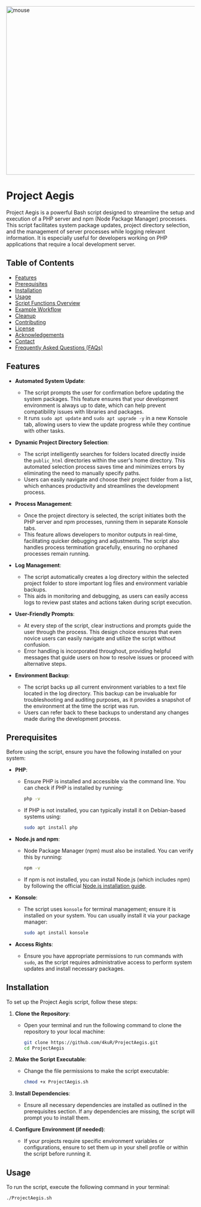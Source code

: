 <img src="https://i.ibb.co/p41TdmT/mouse.png" alt="mouse" width="800" height="450" style="display: block; margin: auto;">

# Project Aegis

Project Aegis is a powerful Bash script designed to streamline the setup and execution of a PHP server and npm (Node Package Manager) processes. This script facilitates system package updates, project directory selection, and the management of server processes while logging relevant information. It is especially useful for developers working on PHP applications that require a local development server.

## Table of Contents

- [Features](#features)
- [Prerequisites](#prerequisites)
- [Installation](#installation)
- [Usage](#usage)
- [Script Functions Overview](#script-functions-overview)
- [Example Workflow](#example-workflow)
- [Cleanup](#cleanup)
- [Contributing](#contributing)
- [License](#license)
- [Acknowledgements](#acknowledgements)
- [Contact](#contact)
- [Frequently Asked Questions (FAQs)](#frequently-asked-questions-faqs)

## Features

- **Automated System Update**: 
  - The script prompts the user for confirmation before updating the system packages. This feature ensures that your development environment is always up to date, which can help prevent compatibility issues with libraries and packages.
  - It runs `sudo apt update` and `sudo apt upgrade -y` in a new Konsole tab, allowing users to view the update progress while they continue with other tasks.

- **Dynamic Project Directory Selection**: 
  - The script intelligently searches for folders located directly inside the `public_html` directories within the user's home directory. This automated selection process saves time and minimizes errors by eliminating the need to manually specify paths.
  - Users can easily navigate and choose their project folder from a list, which enhances productivity and streamlines the development process.

- **Process Management**: 
  - Once the project directory is selected, the script initiates both the PHP server and npm processes, running them in separate Konsole tabs. 
  - This feature allows developers to monitor outputs in real-time, facilitating quicker debugging and adjustments. The script also handles process termination gracefully, ensuring no orphaned processes remain running.

- **Log Management**: 
  - The script automatically creates a log directory within the selected project folder to store important log files and environment variable backups.
  - This aids in monitoring and debugging, as users can easily access logs to review past states and actions taken during script execution.

- **User-Friendly Prompts**: 
  - At every step of the script, clear instructions and prompts guide the user through the process. This design choice ensures that even novice users can easily navigate and utilize the script without confusion.
  - Error handling is incorporated throughout, providing helpful messages that guide users on how to resolve issues or proceed with alternative steps.

- **Environment Backup**: 
  - The script backs up all current environment variables to a text file located in the log directory. This backup can be invaluable for troubleshooting and auditing purposes, as it provides a snapshot of the environment at the time the script was run.
  - Users can refer back to these backups to understand any changes made during the development process.

## Prerequisites

Before using the script, ensure you have the following installed on your system:

- **PHP**: 
  - Ensure PHP is installed and accessible via the command line. You can check if PHP is installed by running:
    ```bash
    php -v
    ```
  - If PHP is not installed, you can typically install it on Debian-based systems using:
    ```bash
    sudo apt install php
    ```

- **Node.js and npm**: 
  - Node Package Manager (npm) must also be installed. You can verify this by running:
    ```bash
    npm -v
    ```
  - If npm is not installed, you can install Node.js (which includes npm) by following the official [Node.js installation guide](https://nodejs.org/en/download/package-manager/).

- **Konsole**: 
  - The script uses `konsole` for terminal management; ensure it is installed on your system. You can usually install it via your package manager:
    ```bash
    sudo apt install konsole
    ```

- **Access Rights**: 
  - Ensure you have appropriate permissions to run commands with `sudo`, as the script requires administrative access to perform system updates and install necessary packages.

## Installation

To set up the Project Aegis script, follow these steps:

1. **Clone the Repository**: 
   - Open your terminal and run the following command to clone the repository to your local machine:
     ```bash
     git clone https://github.com/4kuR/ProjectAegis.git
     cd ProjectAegis
     ```

2. **Make the Script Executable**: 
   - Change the file permissions to make the script executable:
     ```bash
     chmod +x ProjectAegis.sh
     ```

3. **Install Dependencies**: 
   - Ensure all necessary dependencies are installed as outlined in the prerequisites section. If any dependencies are missing, the script will prompt you to install them.

4. **Configure Environment (if needed)**: 
   - If your projects require specific environment variables or configurations, ensure to set them up in your shell profile or within the script before running it.

## Usage

To run the script, execute the following command in your terminal:

```bash
./ProjectAegis.sh
